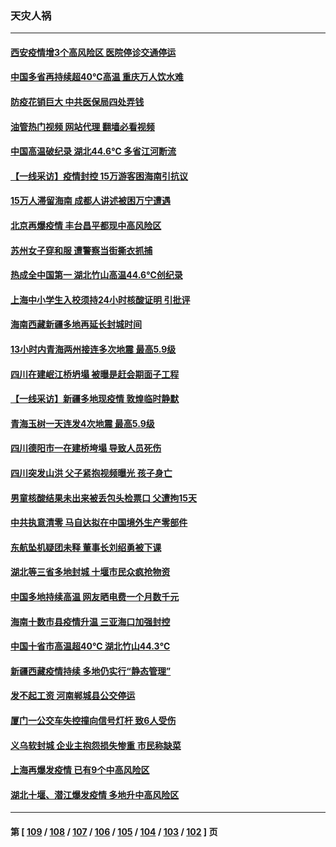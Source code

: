 ### 天灾人祸
---
#### [西安疫情增3个高风险区 医院停诊交通停运](../../pages/ncid280/n13803699.md?08162045) 
#### [中国多省再持续超40℃高温 重庆万人饮水难](../../pages/ncid280/n13803329.md?08162045) 
#### [防疫花销巨大 中共医保局四处弄钱](../../pages/ncid280/n13803275.md?08162045) 
#### [油管热门视频 网站代理 翻墙必看视频](http://209.222.30.114:81/youtube.html?08162045)
#### [中国高温破纪录 湖北44.6℃ 多省江河断流](../../pages/ncid280/n13803212.md?08162045) 
#### [【一线采访】疫情封控 15万游客困海南引抗议](../../pages/ncid280/n13802950.md?08162045) 
#### [15万人滞留海南 成都人讲述被困万宁遭遇](../../pages/ncid280/n13802777.md?08162045) 
#### [北京再爆疫情 丰台昌平都现中高风险区](../../pages/ncid280/n13802921.md?08162045) 
#### [苏州女子穿和服 遭警察当街撕衣抓捕](../../pages/ncid280/n13802941.md?08162045) 
#### [热成全中国第一 湖北竹山高温44.6℃创纪录](../../pages/ncid280/n13802863.md?08162045) 
#### [上海中小学生入校须持24小时核酸证明 引批评](../../pages/ncid280/n13802739.md?08162045) 
#### [海南西藏新疆多地再延长封城时间](../../pages/ncid280/n13802667.md?08162045) 
#### [13小时内青海两州接连多次地震 最高5.9级](../../pages/ncid280/n13802662.md?08162045) 
#### [四川在建岷江桥坍塌 被曝是赶会期面子工程](../../pages/ncid280/n13802501.md?08162045) 
#### [【一线采访】新疆多地现疫情 敦煌临时静默](../../pages/ncid280/n13802256.md?08162045) 
#### [青海玉树一天连发4次地震 最高5.9级](../../pages/ncid280/n13802339.md?08162045) 
#### [四川德阳市一在建桥垮塌 导致人员死伤](../../pages/ncid280/n13802325.md?08162045) 
#### [四川突发山洪 父子紧抱视频曝光 孩子身亡](../../pages/ncid280/n13802145.md?08162045) 
#### [男童核酸结果未出来被丢包头检票口 父遭拘15天](../../pages/ncid280/n13802098.md?08162045) 
#### [中共执意清零 马自达拟在中国境外生产零部件](../../pages/ncid280/n13801960.md?08162045) 
#### [东航坠机疑团未释 董事长刘绍勇被下课](../../pages/ncid280/n13801768.md?08162045) 
#### [湖北等三省多地封城 十堰市民众疯抢物资](../../pages/ncid280/n13801734.md?08162045) 
#### [中国多地持续高温 网友晒电费一个月数千元](../../pages/ncid280/n13801760.md?08162045) 
#### [海南十数市县疫情升温 三亚海口加强封控](../../pages/ncid280/n13801700.md?08162045) 
#### [中国十省市高温超40℃ 湖北竹山44.3℃](../../pages/ncid280/n13801536.md?08162045) 
#### [新疆西藏疫情持续 多地仍实行“静态管理”](../../pages/ncid280/n13801663.md?08162045) 
#### [发不起工资 河南郸城县公交停运](../../pages/ncid280/n13801528.md?08162045) 
#### [厦门一公交车失控撞向信号灯杆 致6人受伤](../../pages/ncid280/n13800863.md?08162045) 
#### [义乌软封城 企业主抱怨损失惨重 市民称缺菜](../../pages/ncid280/n13800916.md?08162045) 
#### [上海再爆发疫情 已有9个中高风险区](../../pages/ncid280/n13800834.md?08162045) 
#### [湖北十堰、潜江爆发疫情 多地升中高风险区](../../pages/ncid280/n13800790.md?08162045) 

---
#### 第 [ [109](./109.md?08162045) / [108](./108.md?08162045) / [107](./107.md?08162045) / [106](./106.md?08162045) / [105](./105.md?08162045) / [104](./104.md?08162045) / [103](./103.md?08162045) / [102](./102.md?08162045) ] 页
